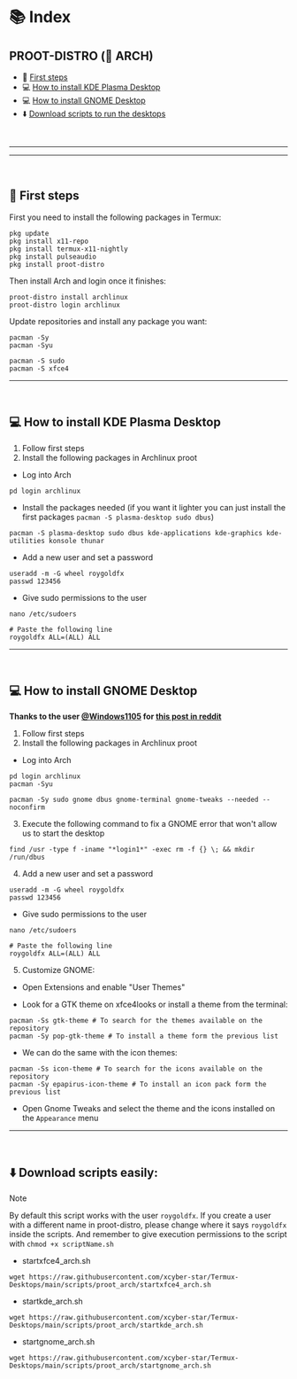 # 📚 Index

## PROOT-DISTRO (🔼 ARCH)
* 🏁 [First steps](#first-steps-arch)
* 💻 [How to install KDE Plasma Desktop](#kde-arch)
* 💻 [How to install GNOME Desktop](#gnome-arch)
* ⬇️ [Download scripts to run the desktops](#easy-download-arch)

<br>

---  
---  

<br>

## 🏁 First steps <a name=first-steps-arch></a>


First you need to install the following packages in Termux: 
```
pkg update
pkg install x11-repo
pkg install termux-x11-nightly
pkg install pulseaudio
pkg install proot-distro
```

Then install Arch and login once it finishes: 
```
proot-distro install archlinux
proot-distro login archlinux
```

Update repositories and install any package you want: 
```
pacman -Sy
pacman -Syu

pacman -S sudo
pacman -S xfce4
```

---  
<br>

## 💻 How to install KDE Plasma Desktop <a name=kde-arch></a> 



1. Follow first steps
2. Install the following packages in Archlinux proot
* Log into Arch
```
pd login archlinux
```
* Install the packages needed (if you want it lighter you can just install the first packages `pacman -S plasma-desktop sudo dbus`)
```
pacman -S plasma-desktop sudo dbus kde-applications kde-graphics kde-utilities konsole thunar
```
* Add a new user and set a password
```
useradd -m -G wheel roygoldfx
passwd 123456
```
* Give sudo permissions to the user
```
nano /etc/sudoers
```
```
# Paste the following line
roygoldfx ALL=(ALL) ALL
```

---  
<br>

## 💻 How to install GNOME Desktop <a name=gnome-arch></a> 


**Thanks to the user [@Windows1105](https://www.reddit.com/user/Windows1105/) for [this post in reddit](https://www.reddit.com/r/termux/comments/1bo10lb/fedora_rawhide_with_gnome_46_updated_installation/)**


1. Follow first steps
2. Install the following packages in Archlinux proot
* Log into Arch
```
pd login archlinux
pacman -Syu

pacman -Sy sudo gnome dbus gnome-terminal gnome-tweaks --needed --noconfirm
```

3. Execute the following command to fix a GNOME error that won't allow us to start the desktop

```
find /usr -type f -iname "*login1*" -exec rm -f {} \; && mkdir /run/dbus
```

4. Add a new user and set a password
```
useradd -m -G wheel roygoldfx
passwd 123456
```
* Give sudo permissions to the user
```
nano /etc/sudoers
```
```
# Paste the following line
roygoldfx ALL=(ALL) ALL
```

5. Customize GNOME: 

* Open Extensions and enable "User Themes"

* Look for a GTK theme on xfce4looks or install a theme from the terminal: 
```
pacman -Ss gtk-theme # To search for the themes available on the repository
pacman -Sy pop-gtk-theme # To install a theme form the previous list
```

* We can do the same with the icon themes: 
```
pacman -Ss icon-theme # To search for the icons available on the repository
pacman -Sy epapirus-icon-theme # To install an icon pack form the previous list
```

* Open Gnome Tweaks and select the theme and the icons installed on the `Appearance` menu





---  
<br>

## ⬇️ Download scripts easily: <a name=easy-download-arch></a> 

> [!NOTE]  
> By default this script works with the user `roygoldfx`. If you create a user with a different name in proot-distro, please change where it says `roygoldfx` inside the scripts. And remember to give execution permissions to the script with `chmod +x scriptName.sh`

* startxfce4_arch.sh
```
wget https://raw.githubusercontent.com/xcyber-star/Termux-Desktops/main/scripts/proot_arch/startxfce4_arch.sh
```

* startkde_arch.sh
```
wget https://raw.githubusercontent.com/xcyber-star/Termux-Desktops/main/scripts/proot_arch/startkde_arch.sh
```

* startgnome_arch.sh
```
wget https://raw.githubusercontent.com/xcyber-star/Termux-Desktops/main/scripts/proot_arch/startgnome_arch.sh
```
